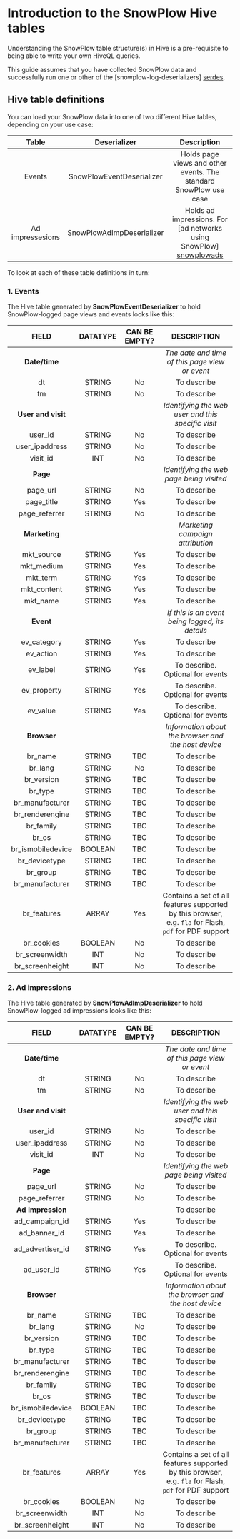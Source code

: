 # Introduction to the SnowPlow Hive tables

Understanding the SnowPlow table structure(s) in Hive is a pre-requisite to being able to write your own HiveQL queries.

This guide assumes that you have collected SnowPlow data and successfully run one or other of the [snowplow-log-deserializers] [serdes].

## Hive table definitions

You can load your SnowPlow data into one of two different Hive tables, depending on your use case:

| **Table**        | **Deserializer**          | **Description**                                                      |
|:----------------:|:-------------------------:|:--------------------------------------------------------------------:|
| Events           | SnowPlowEventDeserializer | Holds page views and other events. The standard SnowPlow use case    |
| Ad impressesions | SnowPlowAdImpDeserializer | Holds ad impressions. For [ad networks using SnowPlow] [snowplowads] |

To look at each of these table definitions in turn:

### 1. Events

The Hive table generated by **SnowPlowEventDeserializer** to hold SnowPlow-logged page views and events looks like this:

| **FIELD**          | **DATATYPE**   | **CAN BE EMPTY?** | **DESCRIPTION**            |
|:------------------:|:--------------:|:-----------------:|:--------------------------:|
| **Date/time**      |                |                   | _The date and time of this page view or event_ |
| dt                 | STRING         | No                | To describe                |
| tm                 | STRING         | No                | To describe                |
| **User and visit** |                |                   | _Identifying the web user and this specific visit_ |
| user_id            | STRING         | No                | To describe                |
| user_ipaddress     | STRING         | No                | To describe                |
| visit_id           | INT            | No                | To describe                |
| **Page**           |                |                   | _Identifying the web page being visited_ |
| page_url           | STRING         | No                | To describe                |
| page_title         | STRING         | Yes               | To describe                |
| page_referrer      | STRING         | No                | To describe                |
| **Marketing**      |                |                   | _Marketing campaign attribution_ |
| mkt_source         | STRING         | Yes               | To describe                |
| mkt_medium         | STRING         | Yes               | To describe                |
| mkt_term           | STRING         | Yes               | To describe                |
| mkt_content        | STRING         | Yes               | To describe                |
| mkt_name           | STRING         | Yes               | To describe                |
| **Event**          |                |                   | _If this is an event being logged, its details_ |
| ev_category        | STRING         | Yes               | To describe                |
| ev_action          | STRING         | Yes               | To describe                |
| ev_label           | STRING         | Yes               | To describe. Optional for events |
| ev_property        | STRING         | Yes               | To describe. Optional for events |
| ev_value           | STRING         | Yes               | To describe. Optional for events |
| **Browser**        |                |                   | _Information about the browser and the host device_ |
| br_name            | STRING         | TBC               | To describe                |
| br_lang            | STRING         | No                | To describe                |
| br_version         | STRING         | TBC               | To describe                |
| br_type            | STRING         | TBC               | To describe                |
| br_manufacturer    | STRING         | TBC               | To describe                |
| br_renderengine    | STRING         | TBC               | To describe                |
| br_family          | STRING         | TBC               | To describe                |
| br_os              | STRING         | TBC               | To describe                |
| br_ismobiledevice  | BOOLEAN        | TBC               | To describe                |
| br_devicetype      | STRING         | TBC               | To describe                |
| br_group           | STRING         | TBC               | To describe                |
| br_manufacturer    | STRING         | TBC               | To describe                |
| br_features        | ARRAY<STRING>  | Yes               | Contains a set of all features supported by this browser, e.g. `fla` for Flash, `pdf` for PDF support |
| br_cookies         | BOOLEAN        | No                | To describe                |
| br_screenwidth     | INT            | No                | To describe                |
| br_screenheight    | INT            | No                | To describe                |

### 2. Ad impressions

The Hive table generated by **SnowPlowAdImpDeserializer** to hold SnowPlow-logged ad impressions looks like this:

| **FIELD**          | **DATATYPE**   | **CAN BE EMPTY?** | **DESCRIPTION**            |
|:------------------:|:--------------:|:-----------------:|:--------------------------:|
| **Date/time**      |                |                   | _The date and time of this page view or event_ |
| dt                 | STRING         | No                | To describe                |
| tm                 | STRING         | No                | To describe                |
| **User and visit** |                |                   | _Identifying the web user and this specific visit_ |
| user_id            | STRING         | No                | To describe                |
| user_ipaddress     | STRING         | No                | To describe                |
| visit_id           | INT            | No                | To describe                |
| **Page**           |                |                   | _Identifying the web page being visited_ |
| page_url           | STRING         | No                | To describe                |
| page_referrer      | STRING         | No                | To describe                |
| **Ad impression**  |                |                   | To describe                |
| ad_campaign_id     | STRING         | Yes               | To describe                |
| ad_banner_id       | STRING         | Yes               | To describe                |
| ad_advertiser_id   | STRING         | Yes               | To describe. Optional for events |
| ad_user_id         | STRING         | Yes               | To describe. Optional for events |
| **Browser**        |                |                   | _Information about the browser and the host device_ |
| br_name            | STRING         | TBC               | To describe                |
| br_lang            | STRING         | No                | To describe                |
| br_version         | STRING         | TBC               | To describe                |
| br_type            | STRING         | TBC               | To describe                |
| br_manufacturer    | STRING         | TBC               | To describe                |
| br_renderengine    | STRING         | TBC               | To describe                |
| br_family          | STRING         | TBC               | To describe                |
| br_os              | STRING         | TBC               | To describe                |
| br_ismobiledevice  | BOOLEAN        | TBC               | To describe                |
| br_devicetype      | STRING         | TBC               | To describe                |
| br_group           | STRING         | TBC               | To describe                |
| br_manufacturer    | STRING         | TBC               | To describe                |
| br_features        | ARRAY<STRING>  | Yes               | Contains a set of all features supported by this browser, e.g. `fla` for Flash, `pdf` for PDF support |
| br_cookies         | BOOLEAN        | No                | To describe                |
| br_screenwidth     | INT            | No                | To describe                |
| br_screenheight    | INT            | No                | To describe                |


[serdes]: https://github.com/snowplow/snowplow-log-deserializers
[snowplowads]: http://www.keplarllp.com/blog/2012/05/warehousing-your-online-ad-data-with-snowplow